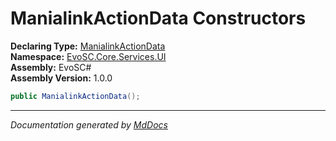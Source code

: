 ﻿<!--  
  <auto-generated>   
    The contents of this file were generated by a tool.  
    Changes to this file may be list if the file is regenerated  
  </auto-generated>   
-->

# ManialinkActionData Constructors

**Declaring Type:** [ManialinkActionData](../index.md)  
**Namespace:** [EvoSC.Core.Services.UI](../../index.md)  
**Assembly:** EvoSC\#  
**Assembly Version:** 1.0.0

```csharp
public ManialinkActionData();
```
___

*Documentation generated by [MdDocs](https://github.com/ap0llo/mddocs)*
